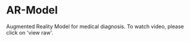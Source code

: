 # AR-Model
Augmented Reality Model for medical diagnosis.
To watch video, please click on 'view raw'.
